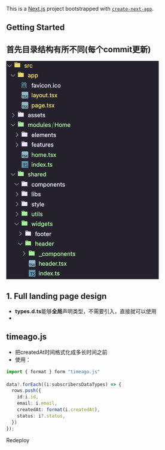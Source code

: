 This is a [Next.js](https://nextjs.org/) project bootstrapped with [`create-next-app`](https://github.com/vercel/next.js/tree/canary/packages/create-next-app).

## Getting Started

## 首先目录结构有所不同(每个commit更新)

![1723296191003](image/README/1723296191003.png)

## 1. Full landing page design

- **types.d.ts**能够**全局**声明类型，不需要引入，直接就可以使用
- 

## timeago.js

- 把createdAt时间格式化成多长时间之前
- 使用：

```ts
import { format } form "timeago.js"

data?.forEach((i:subscribersDataTypes) => {
  rows.push({
    id:i.id,
    email: i.email,
    createdAt: format(i.createdAt),
    status: i?.status,
  })
});
```



Redeploy
